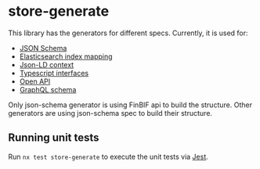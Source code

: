 # store-generate

This library has the generators for different specs.
Currently, it is used for:
* [JSON Schema](./src/lib/generate/generate-json-schema.service.ts)
* [Elasticsearch index mapping](./src/lib/generate/generate-es-index.service.ts)
* [Json-LD context](./src/lib/generate/generate-json-ld-context.service.ts)
* [Typescript interfaces](./src/lib/generate/generate-interface.service.ts)
* [Open API](./src/lib/generate/generate-swagger.service.ts)
* [GraphQL schema](./src/lib/generate/generate-graphql.service.ts)

Only json-schema generator is using FinBIF api to build the structure.
Other generators are using json-schema spec to build their structure.

## Running unit tests

Run `nx test store-generate` to execute the unit tests via [Jest](https://jestjs.io).
